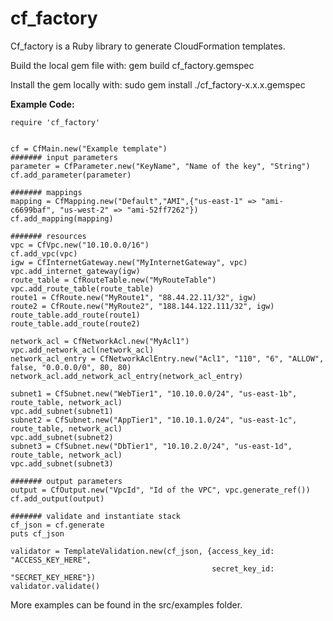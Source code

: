 cf_factory
==========

Cf_factory is a Ruby library to generate CloudFormation templates.

Build the local gem file with:
gem build cf_factory.gemspec

Install the gem locally with:
sudo gem install ./cf_factory-x.x.x.gemspec

**Example Code:**
    
    require 'cf_factory'


    cf = CfMain.new("Example template")
    ####### input parameters
    parameter = CfParameter.new("KeyName", "Name of the key", "String")
    cf.add_parameter(parameter)

    ####### mappings
    mapping = CfMapping.new("Default","AMI",{"us-east-1" => "ami-c6699baf", "us-west-2" => "ami-52ff7262"})
    cf.add_mapping(mapping)

    ####### resources
    vpc = CfVpc.new("10.10.0.0/16")
    cf.add_vpc(vpc)
    igw = CfInternetGateway.new("MyInternetGateway", vpc)
    vpc.add_internet_gateway(igw)
    route_table = CfRouteTable.new("MyRouteTable")
    vpc.add_route_table(route_table)
    route1 = CfRoute.new("MyRoute1", "88.44.22.11/32", igw)
    route2 = CfRoute.new("MyRoute2", "188.144.122.111/32", igw)
    route_table.add_route(route1)
    route_table.add_route(route2)

    network_acl = CfNetworkAcl.new("MyAcl1")
    vpc.add_network_acl(network_acl)
    network_acl_entry = CfNetworkAclEntry.new("Acl1", "110", "6", "ALLOW",  false, "0.0.0.0/0", 80, 80)
    network_acl.add_network_acl_entry(network_acl_entry)

    subnet1 = CfSubnet.new("WebTier1", "10.10.0.0/24", "us-east-1b", route_table, network_acl)
    vpc.add_subnet(subnet1)
    subnet2 = CfSubnet.new("AppTier1", "10.10.1.0/24", "us-east-1c", route_table, network_acl)
    vpc.add_subnet(subnet2)
    subnet3 = CfSubnet.new("DbTier1", "10.10.2.0/24", "us-east-1d", route_table, network_acl)
    vpc.add_subnet(subnet3)

    ####### output parameters
    output = CfOutput.new("VpcId", "Id of the VPC", vpc.generate_ref())
    cf.add_output(output)

    ####### validate and instantiate stack
    cf_json = cf.generate
    puts cf_json

    validator = TemplateValidation.new(cf_json, {access_key_id: "ACCESS_KEY_HERE",
                                                 secret_key_id: "SECRET_KEY_HERE"})
    validator.validate()


More examples can be found in the src/examples folder.
